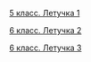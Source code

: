
[5 класс. Летучка 1](https://docs.google.com/forms/d/e/1FAIpQLSfpoUpHxQLG5Bj2Kbd9C1YKypaLtBkbYwr_YgW7DRDyfTrzWA/viewform)


[6 класс. Летучка 2](https://docs.google.com/forms/d/e/1FAIpQLSeCY1PD1keS2T--rNj3ScSu_8R6y1oPiXQQ0uxB1hZgQHhccg/viewform)

[6 класс. Летучка 3](https://docs.google.com/forms/d/e/1FAIpQLSfQ6gwflxzrwTSdpVso6WywT5XrMq0zy5VWUoPq6j6wJPNlRA/viewform)
